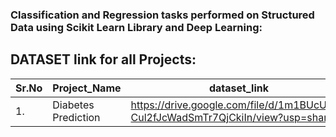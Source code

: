 ### Classification and Regression tasks performed on Structured Data using Scikit Learn Library and Deep Learning:




## DATASET link for all Projects:

|Sr.No| Project_Name                      |  dataset_link                                                      |
|-----|-----------------------------------|---------------------------------------------------------------|
|1.   | Diabetes Prediction               | https://drive.google.com/file/d/1m1BUcUlxq-Cul2fJcWadSmTr7QjCkiIn/view?usp=sharing |
 
